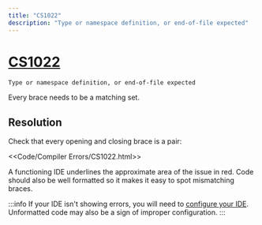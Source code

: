 ```yaml
---
title: "CS1022"
description: "Type or namespace definition, or end-of-file expected"
---
```

# [CS1022](https://docs.microsoft.com/en-us/dotnet/csharp/misc/cs1022)

```
Type or namespace definition, or end-of-file expected
```


Every brace needs to be a matching set.

## Resolution
Check that every opening and closing brace is a pair:

<<Code/Compiler Errors/CS1022.html>>

A functioning IDE underlines the approximate area of the issue in red.
Code should also be well formatted so it makes it easy to spot mismatching braces.

:::info
If your IDE isn't showing errors, you will need to [configure your IDE](../IDE%20Configuration.md). Unformatted code may also be a sign of improper configuration.
:::
